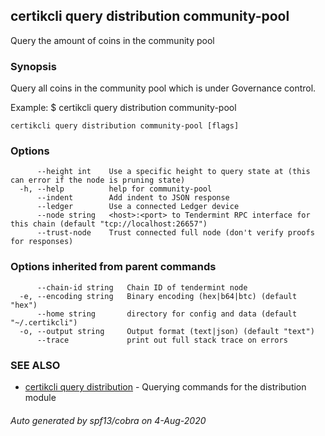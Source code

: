 ## certikcli query distribution community-pool

Query the amount of coins in the community pool

### Synopsis

Query all coins in the community pool which is under Governance control.

Example:
$ certikcli query distribution community-pool

```
certikcli query distribution community-pool [flags]
```

### Options

```
      --height int    Use a specific height to query state at (this can error if the node is pruning state)
  -h, --help          help for community-pool
      --indent        Add indent to JSON response
      --ledger        Use a connected Ledger device
      --node string   <host>:<port> to Tendermint RPC interface for this chain (default "tcp://localhost:26657")
      --trust-node    Trust connected full node (don't verify proofs for responses)
```

### Options inherited from parent commands

```
      --chain-id string   Chain ID of tendermint node
  -e, --encoding string   Binary encoding (hex|b64|btc) (default "hex")
      --home string       directory for config and data (default "~/.certikcli")
  -o, --output string     Output format (text|json) (default "text")
      --trace             print out full stack trace on errors
```

### SEE ALSO

* [certikcli query distribution](certikcli_query_distribution.md)	 - Querying commands for the distribution module

###### Auto generated by spf13/cobra on 4-Aug-2020
